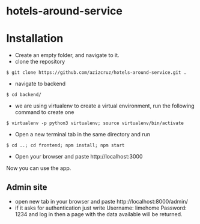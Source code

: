 # hotels-around-service

# Installation
* Create an empty folder, and navigate to it.
* clone the repository

```shell
$ git clone https://github.com/azizcruz/hotels-around-service.git .

```

* navigate to backend
```shell
$ cd backend/
```

* we are using virtualenv to create a virtual environment, run the following command to create one
```shell
$ virtualenv -p python3 virtualenv; source virtualenv/bin/activate
```

* Open a new terminal tab in the same directory and run
```shell
$ cd ..; cd frontend; npm install; npm start
```

* Open your browser and paste http://localhost:3000

Now you can use the app.

## Admin site

* open new tab in your browser and paste http://localhost:8000/admin/
* if it asks for authentication just write
Username: limehome
Password: 1234
and log in then a page with the data available will be returned.

